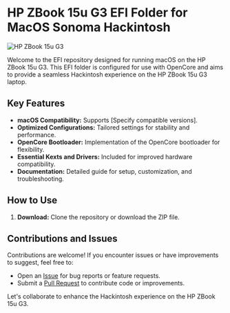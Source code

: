 # HP ZBook 15u G3 EFI Folder for MacOS Sonoma Hackintosh

![HP ZBook 15u G3](https://ssl-product-images.www8-hp.com/digmedialib/prodimg/lowres/c04905165.png)

Welcome to the EFI repository designed for running macOS on the HP ZBook 15u G3. This EFI folder is configured for use with OpenCore and aims to provide a seamless Hackintosh experience on the HP ZBook 15u G3 laptop.

## Key Features

- **macOS Compatibility:** Supports [Specify compatible versions].
- **Optimized Configurations:** Tailored settings for stability and performance.
- **OpenCore Bootloader:** Implementation of the OpenCore bootloader for flexibility.
- **Essential Kexts and Drivers:** Included for improved hardware compatibility.
- **Documentation:** Detailed guide for setup, customization, and troubleshooting.

## How to Use

1. **Download:** Clone the repository or download the ZIP file.


## Contributions and Issues

Contributions are welcome! If you encounter issues or have improvements to suggest, feel free to:

- Open an [Issue](https://github.com/ERR0RS-CRAFTER/HP-ZBook-15u-G3-EFI/issues) for bug reports or feature requests.
- Submit a [Pull Request](https://github.com/ERR0RS-CRAFTER/HP-ZBook-15u-G3-EFI/pulls) to contribute code or improvements.

Let's collaborate to enhance the Hackintosh experience on the HP ZBook 15u G3.

